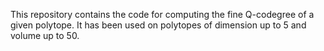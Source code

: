 This repository contains the code for computing the fine Q-codegree of a given polytope. It has been used on polytopes of dimension up to 5 and volume up to 50.
